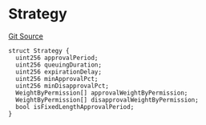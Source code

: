 # Strategy

[Git Source](https://github.com/llama-community/vertex-v1/blob/28b1b0e095ba3c46d62387b2c29c8768bc213a6c/src/utils/Structs.sol)

```solidity
struct Strategy {
  uint256 approvalPeriod;
  uint256 queuingDuration;
  uint256 expirationDelay;
  uint256 minApprovalPct;
  uint256 minDisapprovalPct;
  WeightByPermission[] approvalWeightByPermission;
  WeightByPermission[] disapprovalWeightByPermission;
  bool isFixedLengthApprovalPeriod;
}
```
